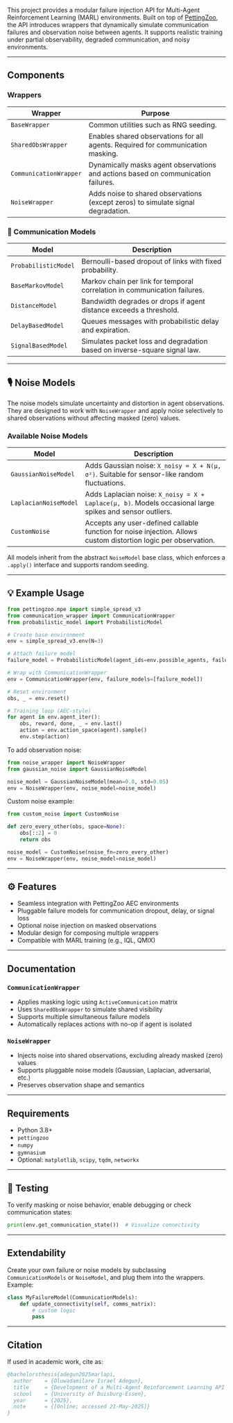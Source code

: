 
This project provides a modular failure injection API for Multi-Agent Reinforcement Learning (MARL) environments. Built on top of [PettingZoo](https://pettingzoo.farama.org/), the API introduces wrappers that dynamically simulate communication failures and observation noise between agents. It supports realistic training under partial observability, degraded communication, and noisy environments.

---

##  Components

### Wrappers

| Wrapper | Purpose |
|--------|---------|
| `BaseWrapper` | Common utilities such as RNG seeding. |
| `SharedObsWrapper` | Enables shared observations for all agents. Required for communication masking. |
| `CommunicationWrapper` | Dynamically masks agent observations and actions based on communication failures. |
| `NoiseWrapper` | Adds noise to shared observations (except zeros) to simulate signal degradation. |

### 🔌 Communication Models

| Model | Description |
|-------|-------------|
| `ProbabilisticModel` | Bernoulli-based dropout of links with fixed probability. |
| `BaseMarkovModel` | Markov chain per link for temporal correlation in communication failures. |
| `DistanceModel` | Bandwidth degrades or drops if agent distance exceeds a threshold. |
| `DelayBasedModel` | Queues messages with probabilistic delay and expiration. |
| `SignalBasedModel` | Simulates packet loss and degradation based on inverse-square signal law. |

---

## 🎙️ Noise Models

The noise models simulate uncertainty and distortion in agent observations. They are designed to work with `NoiseWrapper` and apply noise selectively to shared observations without affecting masked (zero) values.

### Available Noise Models


| Model                | Description                                                                                  |
|---------------------|----------------------------------------------------------------------------------------------|
| `GaussianNoiseModel` | Adds Gaussian noise: `X_noisy = X + N(μ, σ²)`. Suitable for sensor-like random fluctuations. |
| `LaplacianNoiseModel` | Adds Laplacian noise: `X_noisy = X + Laplace(μ, b)`. Models occasional large spikes and sensor outliers. |
| `CustomNoise`        | Accepts any user-defined callable function for noise injection. Allows custom distortion logic per observation. |
All models inherit from the abstract `NoiseModel` base class, which enforces a `.apply()` interface and supports random seeding.

---

## 💡 Example Usage

```python
from pettingzoo.mpe import simple_spread_v3
from communication_wrapper import CommunicationWrapper
from probabilistic_model import ProbabilisticModel

# Create base environment
env = simple_spread_v3.env(N=3)

# Attach failure model
failure_model = ProbabilisticModel(agent_ids=env.possible_agents, failure_prob=0.5)

# Wrap with CommunicationWrapper
env = CommunicationWrapper(env, failure_models=[failure_model])

# Reset environment
obs, _ = env.reset()

# Training loop (AEC-style)
for agent in env.agent_iter():
    obs, reward, done, _ = env.last()
    action = env.action_space(agent).sample()
    env.step(action)
```

To add observation noise:

```python
from noise_wrapper import NoiseWrapper
from gaussian_noise import GaussianNoiseModel

noise_model = GaussianNoiseModel(mean=0.0, std=0.05)
env = NoiseWrapper(env, noise_model=noise_model)
```

Custom noise example:

```python
from custom_noise import CustomNoise

def zero_every_other(obs, space=None):
    obs[::2] = 0
    return obs

noise_model = CustomNoise(noise_fn=zero_every_other)
env = NoiseWrapper(env, noise_model=noise_model)
```

---

## ⚙️ Features

-  Seamless integration with PettingZoo AEC environments  
-  Pluggable failure models for communication dropout, delay, or signal loss  
-  Optional noise injection on masked observations  
-  Modular design for composing multiple wrappers  
-  Compatible with MARL training (e.g., IQL, QMIX)  

---

##  Documentation

### `CommunicationWrapper`
- Applies masking logic using `ActiveCommunication` matrix
- Uses `SharedObsWrapper` to simulate shared visibility
- Supports multiple simultaneous failure models
- Automatically replaces actions with no-op if agent is isolated

### `NoiseWrapper`
- Injects noise into shared observations, excluding already masked (zero) values
- Supports pluggable noise models (Gaussian, Laplacian, adversarial, etc.)
- Preserves observation shape and semantics

---

##  Requirements

- Python 3.8+
- `pettingzoo`
- `numpy`
- `gymnasium`
- Optional: `matplotlib`, `scipy`, `tqdm`, `networkx`

---

## 🧪 Testing

To verify masking or noise behavior, enable debugging or check communication states:

```python
print(env.get_communication_state())  # Visualize connectivity
```

---

## Extendability

Create your own failure or noise models by subclassing `CommunicationModels` or `NoiseModel`, and plug them into the wrappers. Example:

```python
class MyFailureModel(CommunicationModels):
    def update_connectivity(self, comms_matrix):
        # custom logic
        pass
```

---

##  Citation

If used in academic work, cite as:

```bibtex
@bachelorsthesis{adegun2025marlapi,
  author    = {Oluwadamilare Israel Adegun},
  title     = {Development of a Multi-Agent Reinforcement Learning API for Dynamic Observation and Action Spaces},
  school    = {University of Duisburg-Essen},
  year      = {2025},
  note      = {[Online; accessed 21-May-2025]}
}
```